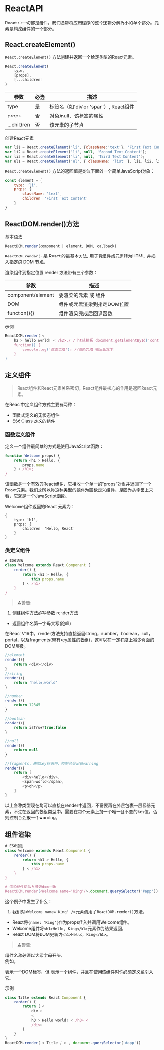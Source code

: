 # ReactAPI

React 中一切都是组件。我们通常将应用程序的整个逻辑分解为小的单个部分。元素是构成组件的一个部分。

## React.createElement()

`React.createElement()` 方法创建并返回一个给定类型的React元素。

``` js
React.createElement(
    type,
    [props],
    [...children]
)
```

| 参数               | 必选 | 描述                                 |
|-------------------|------|-------------------------------------|
| type              | 是   | 标签名（如'div'or 'span'）, React组件  |
| props             | 否   | 对象/null，该标签的属性                |
| ...children       | 否   | 该元素的子节点                        |

创建React元素

``` js
var li1 = React.createElement('li', {className:'text'}, 'First Text Content');
var li2 = React.createElement('li', null, 'Second Text Content');
var li3 = React.createElement('li', null, 'Third Text Content');
var uls = React.createElement('ul', { className: 'list' }, li1, li2, li3);
```

`React.createElement()` 方法的返回值是类似下面的一个简单JavaScript对象：

``` js
const element = {
    type: 'li',
    props: {
        className: 'text',
        children: 'First Text Content'
    }
}
```

## ReactDOM.render()方法

基本语法

``` js
ReactDOM.render(component | element, DOM, callback)
```

`ReactDOM.render()` 是 React 的最基本方法, 用于将组件或元素转为HTML, 并插入指定的 DOM 节点。

渲染组件到指定位置 render 方法带有三个参数：

| 参数               | 描述                    |
|-------------------|-------------------------|
| component/element | 要渲染的元素 或 组件       |
| DOM               | 组件或元素渲染到指定DOM位置 |
| function(){}      | 组件渲染完成后回调函数      |

示例

``` js
ReactDOM.render( <
    h2 > hello world! < /h2>,/ / html模板 document.getElementById('container'), //要插入到container这个节点中
    function() {
        console.log('渲染完成'); //渲染完成 输出此文本
    }
)
```


## 定义组件

> React组件和React元素关系密切，React组件最核心的作用是返回React元素。

在React中定义组件方式主要有两种：

* 函数式定义的无状态组件
* ES6 Class 定义的组件

### 函数定义组件

定义一个组件最简单的方式是使用JavaScript函数：

``` js
function Welcome(props) {
    return <h1 > Hello, {
        props.name
    } < /h1>;
}
```


该函数是一个有效的React组件，它接收一个单一的“props”对象并返回了一个React元素。我们之所以称这种类型的组件为函数定义组件，是因为从字面上来看，它就是一个JavaScript函数。

Welcome组件返回的React 元素为：

``` 
{
    type: 'h1',
    props: {
        children: 'Hello, React'
    }
}
```

### 类定义组件

``` js
# ES6语法
class Welcome extends React.Component {
    render() {
        return <h1 > Hello, {
            this.props.name
        } < /h1>;
    }
}
```


> ⚠️警告:<br>

1. 创建组件方法必写参数 render方法
* 返回组件名第一字母大写(驼峰)

在React V16中，render方法支持直接返回string，number，boolean，null，portal，以及fragments(带有key属性的数组)，这可以在一定程度上减少页面的DOM层级。

``` js
//element
render(){
	return <div></div>
}
//string
render(){
	return 'hello,world'
}

//number
render(){
	return 12345
}

//boolean
render(){
	return isTrue?true:false
}

//null
render(){
	return null
}

//fragments，未加key标识符，控制台会出现warning
render(){
	return [
    	<div>hello</div>,
    	<span>world</span>,
    	<p>oh</p>
	]
}
```

以上各种类型现在均可以直接在render中返回，不需要再在外层包裹一层容器元素，不过在返回的数组类型中，需要在每个元素上加一个唯一且不变的key值，否则控制台会报一个warning。

## 组件渲染

``` js
# ES6语法
class Welcome extends React.Component {
    render() {
        return <h1 > Hello, {
            this.props.name
        } < /h1>;
    }
}

# 渲染组件语法与普通dom一致
ReactDOM.render(<Welcome name='King'/>,document.querySelector('#app'))
```

这个例子中发生了什么：

1. 我们对`<Welcome name='King' />`元素调用了`ReactDOM.render()`方法。
* React将`{name: 'King'}`作为props传入并调用Welcome组件。
* Welcome组件将`<h1>Hello, King</h1>`元素作为结果返回。
* React DOM将DOM更新为`<h1>Hello, King</h1>`。

> ⚠️警告:<br>

组件名称必须以大写字母开头。<br>
例如，<div /> 表示一个DOM标签，但 <Welcome /> 表示一个组件，并且在使用该组件时你必须定义或引入它。

示例

``` js
class Title extends React.Component {
    render() {
        return ( <
            div >
            <
            h3 > Hello world! < /h3> <
            /div>
        )
    }
}
ReactDOM.render( < Title / > , document.querySelector('#app'))
```

